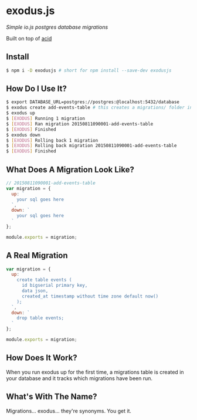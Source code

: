 # exodus.js
_Simple io.js postgres database migrations_

Built on top of [acid](https://github.com/swlkr/acid)

## Install

```bash
$ npm i -D exodusjs # short for npm install --save-dev exodusjs
```

## How Do I Use It?

```bash
$ export DATABASE_URL=postgres://postgres:@localhost:5432/database
$ exodus create add-events-table # this creates a migrations/ folder in the current directory along with a new migration file!
$ exodus up
$ [EXODUS] Running 1 migration
$ [EXODUS] Ran migration 20150811090001-add-events-table
$ [EXODUS] Finished
$ exodus down
$ [EXODUS] Rolling back 1 migration
$ [EXODUS] Rolling back migration 20150811090001-add-events-table
$ [EXODUS] Finished
```

## What Does A Migration Look Like?

```js
// 20150811090001-add-events-table
var migration = {
  up: `
    your sql goes here
  `,
  down: `
    your sql goes here
  `
};

module.exports = migration;
```

## A Real Migration

```js
var migration = {
  up: `
    create table events (
      id bigserial primary key,
      data json,
      created_at timestamp without time zone default now()
    );
  `,
  down: `
    drop table events;
  `
};

module.exports = migration;
```

## How Does It Work?

When you run exodus up for the first time, a migrations table is created in your database and it tracks which migrations have been run.

## What's With The Name?

Migrations... exodus... they're synonyms. You get it.
